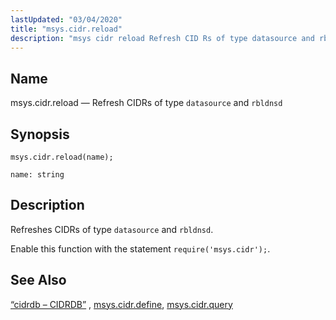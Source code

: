 ```yaml
---
lastUpdated: "03/04/2020"
title: "msys.cidr.reload"
description: "msys cidr reload Refresh CID Rs of type datasource and rbldnsd msys cidr reload name Refreshes CID Rs of type datasource and rbldnsd Enable this function with the statement require msys cidr Section 14 16 cidrdb CIDRDB msys cidr define msys cidr query..."
---
```


<a name="lua.ref.msys.cidr.reload"></a> 
## Name

msys.cidr.reload — Refresh CIDRs of type `datasource` and `rbldnsd`

<a name="idp26330112"></a> 
## Synopsis

`msys.cidr.reload(name);`

`name: string`<a name="idp26332784"></a> 
## Description

Refreshes CIDRs of type `datasource` and `rbldnsd`.

Enable this function with the statement `require('msys.cidr');`.

<a name="idp26336160"></a> 
## See Also

[“cidrdb – CIDRDB”](/momentum/3/3-reference/3-reference-modules-cidrdb) , [msys.cidr.define](/momentum/3/3-reference/3-reference-lua-ref-msys-cidr-define), [msys.cidr.query](/momentum/3/3-reference/3-reference-lua-ref-msys-cidr-query)